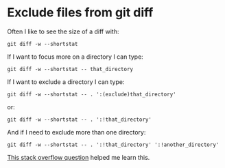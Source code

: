 # Exclude files from git diff

Often I like to see the size of a diff with:
```git
git diff -w --shortstat
```

If I want to focus more on a directory I can type:
```git
git diff -w --shortstat -- that_directory
```

If I want to exclude a directory I can type:
```git
git diff -w --shortstat -- . ':(exclude)that_directory'
```

or:
```git
git diff -w --shortstat -- . ':!that_directory'
```

And if I need to exclude more than one directory:
```git
git diff -w --shortstat -- . ':!that_directory' ':!another_directory'
```

[This stack overflow question](
https://stackoverflow.com/questions/4380945/exclude-a-directory-from-git-diff
) helped me learn this.
